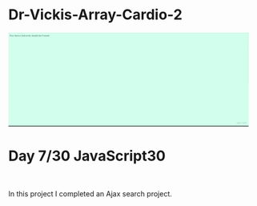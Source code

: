 # Dr-Vickis-Array-Cardio-2
![](https://github.com/DrVicki/Dr-Vickis-Array-Cardio-2/blob/main/Dr_Vickis_Array_Cardio_2/images/Array_Cardio_2.gif)<br>
<h1>Day 7/30 JavaScript30</h1> <br>
<p> In this project I completed an Ajax search project.</p>

